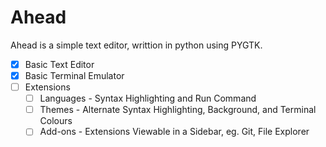 # Ahead

Ahead is a simple text editor, writtion in python using PYGTK.

 - [X] Basic Text Editor
 - [X] Basic Terminal Emulator
 - [ ] Extensions
   - [ ] Languages - Syntax Highlighting and Run Command
   - [ ] Themes - Alternate Syntax Highlighting, Background, and Terminal Colours
   - [ ] Add-ons - Extensions Viewable in a Sidebar, eg. Git, File Explorer
